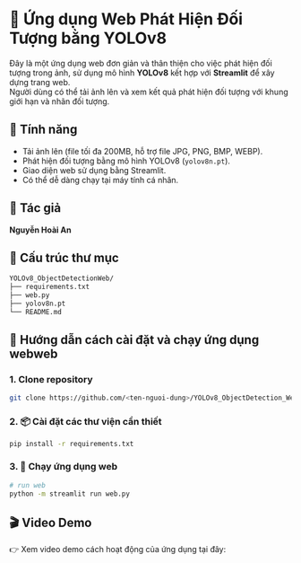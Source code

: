 # 🧠 Ứng dụng Web Phát Hiện Đối Tượng bằng YOLOv8

Đây là một ứng dụng web đơn giản và thân thiện cho việc phát hiện đối tượng trong ảnh, sử dụng mô hình **YOLOv8** kết hợp với **Streamlit** để xây dựng trang web.  
Người dùng có thể tải ảnh lên và xem kết quả phát hiện đối tượng với khung giới hạn và nhãn đối tượng.



## 🌟 Tính năng

- Tải ảnh lên (file tối đa 200MB, hỗ trợ file JPG, PNG, BMP, WEBP).
- Phát hiện đối tượng bằng mô hình YOLOv8 (`yolov8n.pt`).
- Giao diện web sử dụng bằng Streamlit.
- Có thể dễ dàng chạy tại máy tính cá nhân.



## 👤 Tác giả

**Nguyễn Hoài An**



## 📁 Cấu trúc thư mục
```bash
YOLOv8_ObjectDetectionWeb/
├── requirements.txt 
├── web.py 
├── yolov8n.pt 
└── README.md
```


## 🚀 Hướng dẫn cách cài đặt và chạy ứng dụng webweb

### 1. Clone repository
```bash
git clone https://github.com/<ten-nguoi-dung>/YOLOv8_ObjectDetection_Web.git
```

### 2. 📦 Cài đặt các thư viện cần thiết
```bash
pip install -r requirements.txt
```

### 3. 🚀 Chạy ứng dụng web
```bash
# run web
python -m streamlit run web.py
```


## 🎬 Video Demo
👉 Xem video demo cách hoạt động của ứng dụng tại đây:

